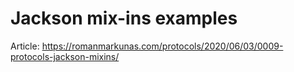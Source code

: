 # Jackson mix-ins examples

Article: https://romanmarkunas.com/protocols/2020/06/03/0009-protocols-jackson-mixins/
